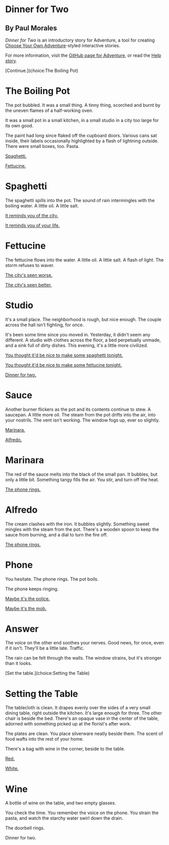 # Dinner for Two
## By Paul Morales

*Dinner for Two* is an introductory story for Adventure, a tool for creating [Choose Your Own Adventure](https://en.wikipedia.org/wiki/Choose_Your_Own_Adventure)-styled interactive stories.

For more information, visit the [GitHub page for Adventure](https://github.com/Ubersmake/Adventure), or read the [Help story](?story=help).

[Continue.](choice:The Boiling Pot)

# The Boiling Pot

The pot bubbled. It was a small thing. A tinny thing, scorched and burnt by the uneven flames of a half-working oven.

It was a small pot in a small kitchen, in a small studio in a city too large for its own good.

The paint had long since flaked off the cupboard doors. Various cans sat inside, their labels occasionally highlighted by a flash of lightning outside. There were small boxes, too. Pasta.

[Spaghetti.](choice:Spaghetti)

[Fettucine.](choice:Fettucine)

# Spaghetti

The spaghetti spills into the pot. The sound of rain intermingles with the boiling water. A little oil. A little salt.

[It reminds you of the city.](choice:Studio)

[It reminds you of your life.](choice:Studio)

# Fettucine

The fettucine flows into the water. A little oil. A little salt. A flash of light. The storm refuses to waver.

[The city's seen worse.](choice:Studio)

[The city's seen better.](choice:Studio)

# Studio

It's a small place. The neighborhood is rough, but nice enough. The couple across the hall isn't fighting, for once.

It's been some time since you moved in. Yesterday, it didn't seem any different. A studio with clothes across the floor, a bed perpetually unmade, and a sink full of dirty dishes. This evening, it's a little more civilized.

[You thought it'd be nice to make some spaghetti tonight.](decisions:Spaghetti)

[You thought it'd be nice to make some fettucine tonight.](decisions:Fettucine)

[Dinner for two.](choice:Sauce)

# Sauce

Another burner flickers as the pot and its contents continue to stew. A saucepan. A little more oil. The steam from the pot drifts into the air, into your nostrils. The vent isn't working. The window fogs up, ever so slightly.

[Marinara.](choice:Marinara)

[Alfredo.](choice:Alfredo)

# Marinara

The red of the sauce melts into the black of the small pan. It bubbles, but only a little bit. Something tangy fills the air. You stir, and turn off the heat.

[The phone rings.](choice:Phone)

# Alfredo

The cream clashes with the iron. It bubbles slightly. Something sweet mingles with the steam from the pot. There's a wooden spoon to keep the sauce from burning, and a dial to turn the fire off.

[The phone rings.](choice:Phone)

# Phone

You hesitate. The phone rings. The pot boils.

The phone keeps ringing.

[Maybe it's the police.](choice:Answer)

[Maybe it's the mob.](choice:Answer)

# Answer

The voice on the other end soothes your nerves. Good news, for once, even if it isn't. They'll be a little late. Traffic.

The rain can be felt through the walls. The window strains, but it's stronger than it looks.

[Set the table.](choice:Setting the Table)

# Setting the Table

The tablecloth is clean. It drapes evenly over the sides of a very small dining table, right outside the kitchen. It's large enough for three. The other chair is beside the bed. There's an opaque vase in the center of the table, adorned with something picked up at the florist's after work.

The plates are clean. You place silverware neatly beside them. The scent of food wafts into the rest of your home.

There's a bag with wine in the corner, beside to the table.

[Red.](choice:Wine)

[White.](choice:Wine)

# Wine

A bottle of wine on the table, and two empty glasses.

You check the time. You remember the voice on the phone. You strain the pasta, and watch the starchy water swirl down the drain.

The doorbell rings.

Dinner for two.
